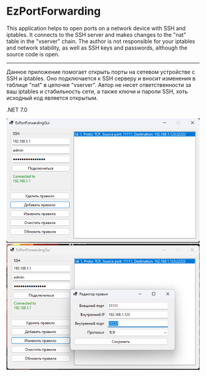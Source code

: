 # EzPortForwarding

This application helps to open ports on a network device with SSH and iptables. It connects to the SSH server and makes changes to the "nat" table in the "vserver" chain.
The author is not responsible for your iptables and network stability, as well as SSH keys and passwords, although the source code is open.
___
Данное приложение помогает открыть порты на сетевом устройстве с SSH и iptables. Оно подключается к SSH серверу и вносит изменения в таблице "nat" в цепочке "vserver".
Автор не несет ответственности за ваш iptables и стабильность сети, а также ключи и пароли SSH, хоть исходный код является открытым.

.NET 7.0

![Alt text](/EzPortForwardingGui/mainwindow.png?raw=true "MainWindow")
![Alt text](/EzPortForwardingGui/ruleeditor.png?raw=true "RuleEdtior")